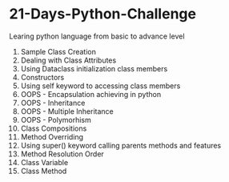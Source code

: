 # 21-Days-Python-Challenge

Learing python language from basic to advance level

1. Sample Class Creation
2. Dealing with Class Attributes
3. Using Dataclass initialization class members
4. Constructors
5. Using self keyword to accessing class members
6. OOPS - Encapsulation achieving in python
7. OOPS - Inheritance
8. OOPS - Multiple Inheritance
9. OOPS - Polymorhism
10. Class Compositions
11. Method Overriding
12. Using super() keyword calling parents methods and features
13. Method Resolution Order
14. Class Variable
15. Class Method
